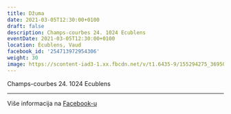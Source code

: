 ```yaml
---
title: Džuma
date: 2021-03-05T12:30:00+0100
draft: false
description: Champs-courbes 24. 1024 Ecublens
eventDate: 2021-03-05T12:30:00+0100
location: Écublens, Vaud
facebook_id: '254713972954306'
weight: 30
image: https://scontent-iad3-1.xx.fbcdn.net/v/t1.6435-9/155294275_3695079563921169_4909597834044538694_n.jpg?_nc_cat=101&ccb=1-7&_nc_sid=9e60e4&_nc_ohc=FmqaEby-u4MQ7kNvwFhZKGK&_nc_oc=AdniF5GUuW09KezNMbRMCmyjeRqHJ548Kd59Yg2t8EAutnRH4HogfN5PsyAea0q5uao&_nc_zt=23&_nc_ht=scontent-iad3-1.xx&edm=ABTKTjYEAAAA&_nc_gid=XVr40dKFFstXdtiXQNacIg&oh=00_AfXHfV7mOzviB-FamXv6-C6ocWIzk1ZhOOX-zdGFQqdOnA&oe=68C2235B
---
```


Champs-courbes 24. 1024 Ecublens

---

Više informacija na [Facebook-u](https://facebook.com/events/254713972954306)